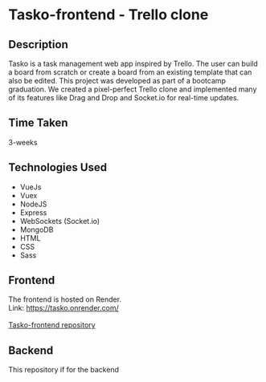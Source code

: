 # Tasko-frontend - Trello clone

## Description
Tasko is a task management web app inspired by Trello. 
The user can build a board from scratch or create a board 
from an existing template that can also be edited. 
This project was developed as part of a bootcamp graduation. 
We created a pixel-perfect Trello clone and implemented many of its features like Drag and Drop and Socket.io for real-time updates. 

## Time Taken
3-weeks

## Technologies Used
- VueJs
- Vuex
- NodeJS
- Express
- WebSockets (Socket.io)
- MongoDB
- HTML
- CSS
- Sass

## Frontend
The frontend is hosted on Render.  
Link: https://tasko.onrender.com/
<br></br>
<a href="https://github.com/AnnaBalinov/Tasko-backend" target="blank"> Tasko-frontend repository </a>

## Backend
This repository if for the backend

